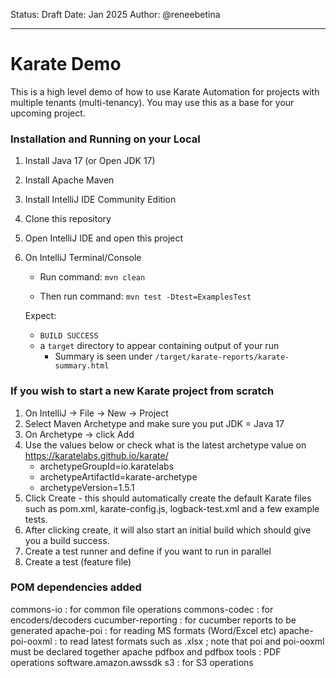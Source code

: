 Status: Draft
Date: Jan 2025
Author: @reneebetina

---
# Karate Demo
This is a high level demo of how to use Karate Automation for projects with multiple tenants (multi-tenancy).
You may use this as a base for your upcoming project.


### Installation and Running on your Local
1. Install Java 17 (or Open JDK 17)
2. Install Apache Maven
3. Install IntelliJ IDE Community Edition
4. Clone this repository
5. Open IntelliJ IDE and open this project

6. On IntelliJ Terminal/Console
    * Run command: `mvn clean`

    * Then run command: `mvn test -Dtest=ExamplesTest`

   Expect:
    * ``BUILD SUCCESS``
    * a `target` directory to appear containing output of your run
        * Summary is seen under ```/target/karate-reports/karate-summary.html```




### If you wish to start a new Karate project from scratch
1. On IntelliJ -> File -> New -> Project
2. Select Maven Archetype and make sure you put JDK = Java 17
3. On Archetype -> click Add
4. Use the values below or check what is the latest archetype value on https://karatelabs.github.io/karate/
      * archetypeGroupId=io.karatelabs 
      * archetypeArtifactId=karate-archetype
      * archetypeVersion=1.5.1
5. Click Create - this should automatically create the default Karate files such as pom.xml, karate-config.js, logback-test.xml
and a few example tests.
7. After clicking create, it will also start an initial build which should give you a build success.
8. Create a test runner and define if you want to run in parallel
9. Create a test (feature file)


### POM dependencies added
commons-io : for common file operations
commons-codec : for encoders/decoders
cucumber-reporting : for cucumber reports to be generated
apache-poi : for reading MS formats (Word/Excel etc)
apache-poi-ooxml : to read latest formats such as .xlsx ; note that poi and poi-ooxml must be declared together
apache pdfbox and pdfbox tools : PDF operations
software.amazon.awssdk s3 : for S3 operations
